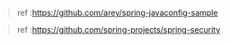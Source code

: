 > ref :https://github.com/arey/spring-javaconfig-sample

> ref :https://github.com/spring-projects/spring-security